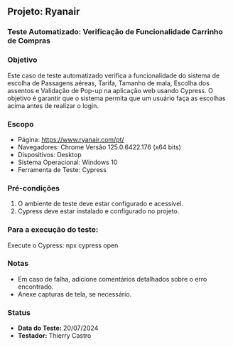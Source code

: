 ## Projeto: Ryanair

### Teste Automatizado: Verificação de Funcionalidade Carrinho de Compras

### Objetivo
Este caso de teste automatizado verifica a funcionalidade do sistema de escolha de Passagens aéreas, Tarifa, Tamanho de mala, Escolha dos assentos e Validação de Pop-up na aplicação web usando Cypress. O objetivo é garantir que o sistema permita que um usuário faça as escolhas acima antes de realizar o login.

### Escopo
- Página: https://www.ryanair.com/pt/
- Navegadores: Chrome Versão 125.0.6422.176 (x64 bits)
- Dispositivos: Desktop
- Sistema Operacional: Windows 10
- Ferramenta de Teste: Cypress

### Pré-condições
1. O ambiente de teste deve estar configurado e acessível.
2. Cypress deve estar instalado e configurado no projeto.

### Para a execução do teste:
Execute o Cypress: npx cypress open

### Notas
- Em caso de falha, adicione comentários detalhados sobre o erro encontrado.
- Anexe capturas de tela, se necessário.

### Status
- **Data do Teste:** 20/07/2024
- **Testador:** Thierry Castro
